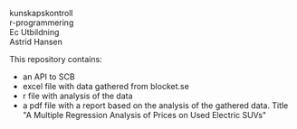 kunskapskontroll <br>
r-programmering <br>
Ec Utbildning <br>
Astrid Hansen <br>

This repository contains:
- an API to SCB
- excel file with data gathered from blocket.se
- r file with analysis of the data
- a pdf file with a report based on the analysis of the gathered data. Title "A Multiple Regression Analysis of Prices on Used Electric SUVs"

